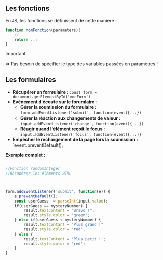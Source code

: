 ## Les fonctions
En JS, les fonctions se définissent de cette manière :
```js
function nomFonction(parameters){
	//
	return ..;
}
```

>[!important]
>=> Pas besoin de spécifier le type des variables passées en paramètres !


## Les formulaires
- **Récupérer un formulaire :** `const form = document.getElementById('monForm')`
- **Evènement d'écoute sur le forumlaire :**
	- **Gérer la soumission du formulaire :** `form.addEventListener('submit', function(event){...})`
	- **Gérer la réaction aux changements de valeur :** `input.addEventListener('change', function(event){...})`
	- **Réagir quand l'élément reçoit le focus :** `input.addEventListener('focus', function(event){...)}`
- **Empêcher le rechargement de la page lors la soumission :** `event.preventDefault();

**Exemple complet :**
```js

//Fonction randomInteger
//Récupérer les éléments HTML



form.addEventListener('submit', function(e)) {
	e.preventDefault();
	const userGuess  = parseInt(input.value);
	if(userGuess == mysteryNumber) {
		result.textContent = "Bravo !";
		result.style.color = 'green';
	} else if(userGuess < mysteryNumber) {
		result.textContant = "Plus grand !"
		result.style.color = 'red';
	} else {
		result.textContent = 'Plus petit !';
		result.style.color = 'red';
	}
}

```